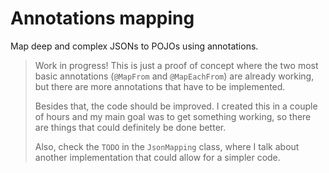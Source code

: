 # Annotations mapping

Map deep and complex JSONs to POJOs using annotations.

> Work in progress! This is just a proof of concept where the two most basic annotations (`@MapFrom` and `@MapEachFrom`)
> are already working, but there are more annotations that have to be implemented.
>
> Besides that, the code should be improved. I created this in a couple of hours and my main goal was to get something
> working, so there are things that could definitely be done better.
>
> Also, check the `TODO` in the `JsonMapping` class, where I talk about another implementation that could allow for a
> simpler code.